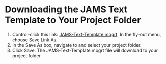 # Downloading the JAMS Text Template to Your Project Folder

1. Control-click this link: [JAMS-Text-Template.mogrt](https://s3-us-west-2.amazonaws.com/jams-downloadable-files/templates/JAMS-Text-Template.mogrt). In the fly-out menu, choose Save Link As.
2. In the Save As box, navigate to and select your project folder.
3. Click Save. The JAMS-Text-Template.mogrt file will download to your project folder.






